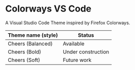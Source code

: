 # Colorways VS Code
A Visual Studio Code Theme inspired by Firefox Colorways.


| Theme name (style)| Status               |
|-------------------|----------------------|
| Cheers (Balanced) | Available            |
| Cheers (Bold)     | Under construction   |
| Cheers (Soft)     | Future work          |